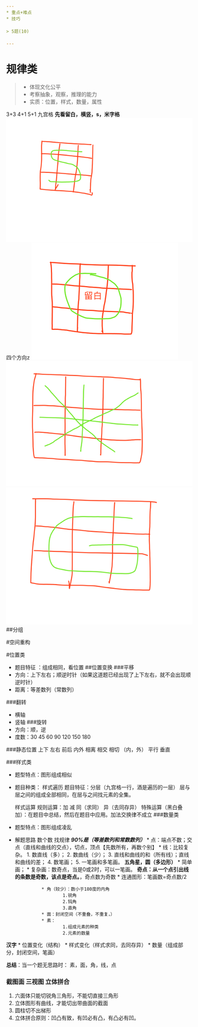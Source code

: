 ```yaml
---
* 重点+难点
* 技巧

> 5题(10)

---
```

# 规律类
> * 体现文化公平
> * 考察抽象，观察，推理的能力
> * 实质：位置，样式，数量，属性

3+3
4+1
5+1
九宫格
**先看留白，横竖，s，米字格**
![](/assets/WX20180206-104045.png)
四个方向z
![](/assets/WX20180206-104247.png)
![](/assets/WX20180206-104428.png)
![](/assets/WX20180206-104632.png)
##分组

#空间重构



#位置类
* 题目特征 ：组成相同，看位置
##位置变换
###平移
* 方向：上下左右；顺逆时针（如果这道题已经出现了上下左右，就不会出现顺逆时针）
* 距离：等差数列（常数列）

###翻转
* 横轴
* 竖轴
###旋转
* 方向：顺，逆
* 度数：30 45 60 90 120 150 180 

###静态位置
上下 左右 前后 内外
相离 相交 相切 （内，外）
平行 垂直

###样式类
* 题型特点：图形组成相似
* 题目种类：
    样式遍历 
        题目特征：分层（九宫格一行，酒是遍历的一层）
        层与层之间的组成全部相同，在层与之间找元素的全集。
        
    样式运算
        规则运算：加 减 同（求同） 异（去同存异）
        特殊运算（黑白叠加）：在题目中总结，然后在题目中应用。加法交换律不成立
###数量类
* 题型特点：图形组成凌乱
        
* 解题思路
        数个数
        找规律    **_90%是（等差数列和常数数列）_**
                * 点：端点不数；交点（直线和曲线的交点），切点，顶点【先数所有，再数个别】
                * 线：比较复杂。
                        1. 数直线（多）；
                        2. 数曲线（少）；
                        3. 直线和曲线的和（所有线）；直线和曲线的差；
                        4. 数笔画；
                        5. 一笔画和多笔画。 **五角星，圆（多边形）**
                                * 简单画；
                                * 复杂画：数奇点，当是0或2时，可以一笔画。
                                **奇点：从一个点引出线的条数是奇数，该点是奇点。**，奇点数为奇数
                                * 连通图形：笔画数=奇点数/2
                                
                * 角（较少）：数小于180度的内角        
                        1.锐角
                        2.钝角
                        3.直角
                * 面：封闭空间（不重叠，不重复，）
                * 素：
                        1.组成元素的种类
                        2.元素的数量
        
                
**汉字**
        * 位置变化（结构）
        * 样式变化（样式求同，去同存异）
        * 数量（组成部分，封闭空间，笔画）
        
        
**总结**：当一个题无思路时：
                素，面，角，线，点
                
### 截图面 三视图 立体拼合

1. 六面体只能切锐角三角形，不能切直接三角形
2. 立体图形有曲线，才能切出带曲面的截面
3. 圆柱切不出梯形
4. 立体拼合原则：凹凸有致，有凹必有凸，有凸必有凹。



######
